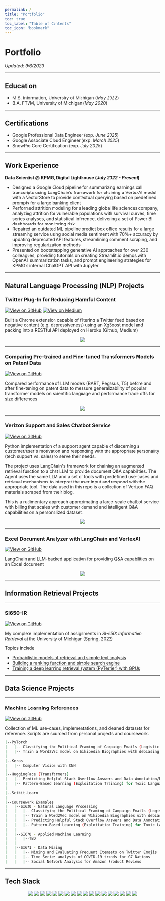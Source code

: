```yaml
---
permalink: /
title: "Portfolio"
toc: true
toc_label: "Table of Contents"
toc_icon: "bookmark"
---
```


# Portfolio
*Updated: 9/6/2023*

---

## Education
- M.S. Information, University of Michigan (_May 2022_)
- B.A. FTVM, University of Michigan (_May 2020_)

---

## Certifications
- Google Professional Data Engineer (exp. _June 2025_)
- Google Associate Cloud Engineer (exp. _March 2025_)
- SnowPro Core Certification (exp. _July 2025_)

---
## Work Experience

**Data Scientist @ KPMG, Digital Lighthouse (_July 2022 - Present_)**
- Designed a Google Cloud pipeline for summarizing earnings call transcripts using LangChain’s framework for chaining a VertexAI model with a VectorStore to provide contextual querying based on predefined prompts for a large banking client
- Performed attrition modeling for a leading global life sciences company, analyzing attrition for vulnerable populations with survival curves, time series analyses, and statistical inference, delivering a set of Power BI dashboards for monitoring risk
- Repaired an outdated ML pipeline predict box office results for a large streaming service using social media sentiment with 70%+ accuracy by updating deprecated API features, streamlining comment scraping, and improving regularization methods
- Presented on bootstrapping generative AI approaches for over 230 colleagues, providing tutorials on creating Streamlit.io [demos](https://github.com/ccmilne/GenAI_Boilerplate_Streamlit) with OpenAI, summarization tasks, and prompt engineering strategies for KPMG’s internal ChatGPT API with Jupyter

---
## Natural Language Processing (NLP) Projects

### Twitter Plug-In for Reducing Harmful Content

[![View on GitHub](https://img.shields.io/badge/GitHub-View_on_GitHub-blue?logo=GitHub)](https://github.com/andy-techen/better-social-media)
[![View on Medium](https://img.shields.io/badge/Medium-Read_on_Medium-white?logo=Medium)](https://medium.com/@ccmilne/filtering-twitter-reducing-toxic-depressive-profane-and-sexually-explicit-tweets-through-a6e2220e1760)

Built a Chrome extension capable of filtering a Twitter feed based on negative content (e.g. depressiveness) using an XgBoost model and packing into a RESTful API deployed on Heroku (Github, Medium)

<center><img src='assets/img/twitter_filters.png'/></center>
<!-- <center><img src='assets/img/twitter_whiteout.png'/></center> -->

---
### Comparing Pre-trained and Fine-tuned Transformers Models on Patent Data

[![View on GitHub](https://img.shields.io/badge/GitHub-View_on_GitHub-blue?logo=GitHub)](https://github.com/ccmilne/huggingface-fine-tuning)

Compared performance of LLM models (BART, Pegasus, T5) before and after fine-tuning on patent data to measure generalizability of popular transformer models on scientific language and performance trade offs for size differences

<center><img src='assets/img/huggingface_fine_tuning_results.png'/></center>

---
### Verizon Support and Sales Chatbot Service

[![View on GitHub](https://img.shields.io/badge/GitHub-View_on_GitHub-blue?logo=GitHub)](https://github.com/ccmilne/support-agent-with-langchain)

Python implementation of a support agent capable of discerning a customer/user's motivation and responding with the appropriate personality (tech support vs. sales) to serve their needs.

The project uses LangChain's framework for chaining an augmented retrieval function to a chat LLM to provide document Q&A capabilities. The Agent uses the same LLM and a set of tools with predefined use-cases and retrieval mechanisms to interpret the user input and respond with the appropriate tool. The data used in this repo is a collection of Verizon FAQ materials scraped from their blog.

This is a rudimentary approach approximating a large-scale chatbot service with billing that scales with customer demand and intelligent Q&A capabilities on a personalized dataset.

<center><img src='assets/img/RetrievalQA_architecture.png'/></center>

---
### Excel Document Analyzer with LangChain and VertexAI

[![View on GitHub](https://img.shields.io/badge/GitHub-View_on_GitHub-blue?logo=GitHub)](https://github.com/ccmilne/ExcelDocumentAnalyzer)

LangChain and LLM-backed application for providing Q&A capabilities on an Excel document

<center><img src='assets/img/excel_document_analyzer.png'/></center>

---
## Information Retrieval Projects

---

### SI650-IR

[![View on GitHub](https://img.shields.io/badge/GitHub-View_on_GitHub-blue?logo=GitHub)](https://github.com/ccmilne/SI650-IR)

My complete implementation of assignments in _SI-650: Information Retrieval_ at the University of Michigan (Spring, 2022)

Topics include

- [Probabilistic models of retrieval and simple text analysis](https://github.com/ccmilne/SI650-IR/tree/main/assignment1)
- [Building a ranking function and simple search engine](https://github.com/ccmilne/SI650-IR/tree/main/assignment2)
- [Training a deep learning retrieval system (PyTerrier) with GPUs](https://github.com/ccmilne/SI650-IR/tree/main/assignment3)

---
## Data Science Projects

---

### Machine Learning References

[![View on GitHub](https://img.shields.io/badge/GitHub-View_on_GitHub-blue?logo=GitHub)](https://github.com/ccmilne/ml-approaches)

Collection of ML use-cases, implementations, and cleaned datasets for reference. Scripts are sourced from personal projects and coursework.

```bash
|--PyTorch
|   |-- Classifying the Political Framing of Campaign Emails (Logistic Regression)
|   |-- Train a Word2Vec model on Wikipedia Biographies with debiasing (Tensorboard)
|
|--Keras
|   |-- Computer Vision with CNN
|
|--HuggingFace (Transformers)
|   |-- Predicting Helpful Stack Overflow Answers and Data Annotation/Measuring Annotation Quality
|   |-- Pattern-Based Learning (Exploitation Training) for Toxic Language
|
|--Scikit-Learn
|
|--Coursework Examples
|   |--SI630 - Natural Language Processing
|   |   |-- Classifying the Political Framing of Campaign Emails (Logistic Regression)
|   |   |-- Train a Word2Vec model on Wikipedia Biographies with debiasing (Tensorboard)
|   |   |-- Predicting Helpful Stack Overflow Answers and Data Annotation/Measuring Annotation Quality (HuggingFace)
|   |   |-- Pattern-Based Learning (Exploitation Training) for Toxic Language
|   |
|   |--SI670 - Applied Machine Learning
|   |   |--TBD
|   |
|   |--SI671 - Data Mining
|   |   |-- Mining and Evaluating Frequent Itemsets on Twitter Emojis
|   |   |-- Time Series analysis of COVID-19 trends for G7 Nations
|   |   |-- Social Network Analysis for Amazon Product Reviews
```

---
## Tech Stack

<p align='center'>
  <img src="https://img.shields.io/badge/Python-FFD43B?style=plastic&logo=python&logoColor=blue" />
  <img src="https://img.shields.io/badge/R-276DC3?style=plastic&logo=r&logoColor=white" />
  <img src="https://img.shields.io/badge/Microsoft_Excel-217346?style=plastic&logo=microsoft-excel&logoColor=white" />
  <img src="https://img.shields.io/badge/Google_Cloud-4285F4?style=plastic&logo=google-cloud&logoColor=white" />
  <img src="https://img.shields.io/badge/Terraform-7B42BC?style=plastic&logo=terraform&logoColor=white" />
  <img src="https://img.shields.io/badge/Heroku-430098?style=plastic&logo=heroku&logoColor=white" />
  <img src="https://img.shields.io/badge/MySQL-005C84?style=plastic&logo=mysql&logoColor=white" />  
  <img src="https://img.shields.io/badge/PyTorch-EE4C2C?style=plastic&logo=pytorch&logoColor=white" />
  <img src="https://img.shields.io/badge/Keras-D00000?style=plastic&logo=Keras&logoColor=white" />
  <img src="https://img.shields.io/badge/Pandas-2C2D72?style=plastic&logo=pandas&logoColor=white" />
  <img src="https://img.shields.io/badge/Streamlit-FF4B4B?style=plastic&logo=Streamlit&logoColor=white" />
  <img src="https://img.shields.io/badge/Tableau-E97627?style=plastic&logo=Tableau&logoColor=white" />
  <img src="https://img.shields.io/badge/Apache_Spark-FFFFFF?style=plastic&logo=apachespark&logoColor=#E35A16" />
  <img src="https://img.shields.io/badge/Apache_Kafka-231F20?style=plastic&logo=apache-kafka&logoColor=white" />
  <img src="https://img.shields.io/badge/Docker-2CA5E0?style=plastic&logo=docker&logoColor=white" />
  <img src="https://img.shields.io/badge/Flask-000000?style=plastic&logo=flask&logoColor=white" />
  <img src="https://img.shields.io/badge/Jupyter-F37626.svg?&style=plastic&logo=Jupyter&logoColor=white" />
  <img src="https://img.shields.io/badge/kubernetes-326ce5.svg?&style=plastic&logo=kubernetes&logoColor=white" />  
</p>